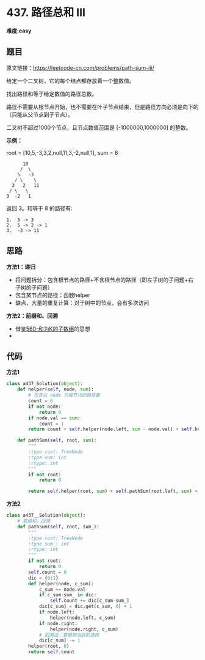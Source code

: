 # 437. 路径总和 III
**难度:easy**
## 题目
原文链接：https://leetcode-cn.com/problems/path-sum-iii/

给定一个二叉树，它的每个结点都存放着一个整数值。

找出路径和等于给定数值的路径总数。

路径不需要从根节点开始，也不需要在叶子节点结束，但是路径方向必须是向下的（只能从父节点到子节点）。

二叉树不超过1000个节点，且节点数值范围是 [-1000000,1000000] 的整数。

**示例：**

root = [10,5,-3,3,2,null,11,3,-2,null,1], sum = 8
```
      10
     /  \
    5   -3
   / \    \
  3   2   11
 / \   \
3  -2   1
```
返回 3。和等于 8 的路径有:
```
1.  5 -> 3
2.  5 -> 2 -> 1
3.  -3 -> 11
```
## 思路
**方法1：递归**
* 将问题拆分：包含根节点的路径+不含根节点的路径（即左子树的子问题+右子树的子问题）
* 包含某节点的路径：函数helper
* 缺点，大量的重复计算：对于树中的节点，会有多次访问

**方法2：前缀和、回溯**
* 借鉴[560-和为K的子数组](https://github.com/czzbb/leetcode-python/blob/master/code/0560-%E5%92%8C%E4%B8%BAK%E7%9A%84%E5%AD%90%E6%95%B0%E7%BB%84.md)的思想
* 

## 代码
**方法1**
```python
class a437_Solution(object):
    def helper(self, node, sum):
        # 包含以 node 为根节点的路径数
        count = 0
        if not node:
            return 0
        if node.val == sum:
            count = 1
        return count + self.helper(node.left, sum - node.val) + self.helper(node.right, sum - node.val)

    def pathSum(self, root, sum):
        """
        :type root: TreeNode
        :type sum: int
        :rtype: int
        """
        if not root:
            return 0

        return self.helper(root, sum) + self.pathSum(root.left, sum) + self.pathSum(root.right, sum)
```
**方法2**
```python
class a437__Solution(object):
    # 前缀和、回溯
    def pathSum(self, root, sum_):
        """
        :type root: TreeNode
        :type sum_: int
        :rtype: int
        """
        if not root:
            return 0
        self.count = 0
        dic = {0:1}
        def helper(node, c_sum):
            c_sum += node.val
            if c_sum-sum_ in dic:
                self.count += dic[c_sum-sum_]
            dic[c_sum] = dic.get(c_sum, 0) + 1
            if node.left:
                helper(node.left, c_sum)
            if node.right:
                helper(node.right, c_sum)
            # 回溯法：要撤销当前的选择
            dic[c_sum] -= 1
        helper(root, 0)
        return self.count
```
